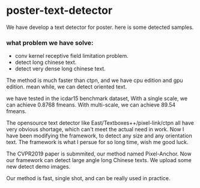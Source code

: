 # poster-text-detector

We have develop a text detector for poster. 
here is some detected samples. 

### what problem we have solve:
- conv kernel receptive field limitation problem. 
- detect long chinese text. 
- detect very dense long chinese text. 
	
The method is much faster than ctpn, and we have cpu edition and gpu edition. 
mean while, we can detect oriented text. 

we have tested in the icdar15 benchmark dataset, With a single scale, we can achieve
0.8768 fmeans. With multi-scale, we can achieve 89.54 fmeans. 

The opensource text detector like East/Textboxes++/pixel-link/ctpn all have very obvious shortage, which can't
meet the actual need in work. Now I have been modifying the framework, to detect any size and any orientation text. 
The framework is what I persue for so long time, wish me good luck. 

The CVPR2019 paper is submmited, our method named Pixel-Anchor. Now our framework can detect large angle long Chinese texts. We upload some new detect demo images. 

Our method is fast, single shot, and can be really used in practice. 
